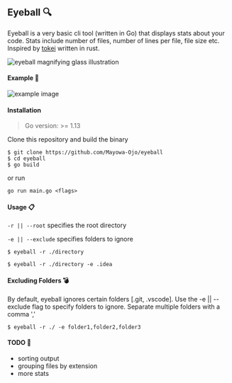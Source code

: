 ## Eyeball :mag:

Eyeball is a very basic cli tool (written in Go) that displays stats about your code. Stats include number of files, number of lines per file, file size etc. Inspired by [tokei](https://github.com/XAMPPRocky/tokei) written in rust.

![eyeball magnifying glass illustration](https://www.nicepng.com/png/detail/87-872184_kommentit-eye-and-magnifying-glass.png)

#### Example :art:
![example image](https://res.cloudinary.com/devmayor/image/upload/v1597167075/Screenshot_from_2020-08-11_11-29-21.png)

#### Installation
> Go version: >= 1.13

Clone this repository and build the binary 
```shell
$ git clone https://github.com/Mayowa-Ojo/eyeball
$ cd eyeball
$ go build
```
or run 
```shell
go run main.go <flags>
```


#### Usage :clipboard:
`-r || --root` specifies the root directory

`-e || --exclude` specifies folders to ignore

`$ eyeball -r ./directory`

`$ eyeball -r ./directory -e .idea`

#### Excluding Folders :bomb:
By default, eyeball ignores certain folders [.git, .vscode]. Use the -e || --exclude flag to specify folders to ignore. Separate multiple folders with a comma ','

`$ eyeball -r ./ -e folder1,folder2,folder3`

#### TODO :construction:
* sorting output
* grouping files by extension
* more stats
